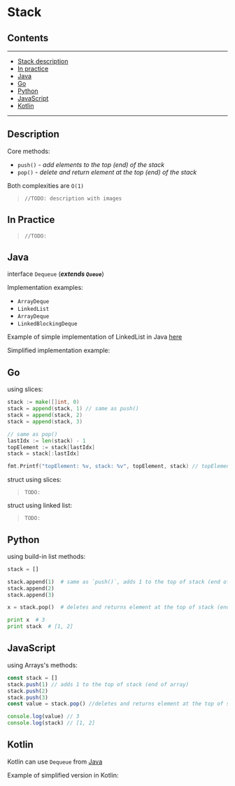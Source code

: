 # Stack

## Contents
---

- [Stack description](#description)
- [In practice](#practice)
- [Java](#java)
- [Go](#go)
- [Python](#python)
- [JavaScript](#javascript)
- [Kotlin](#kotlin)

---

<div id="description"/>

## Description
Core methods:

- `push()` - _add elements to the top (end) of the stack_ 
- `pop()` - _delete and return element at the top (end) of the stack_

Both complexities are `O(1)`

> ``//TODO: description with images``


<div id="practice"/>

## In Practice 
> ``//TODO: ``


<div id="java"/>

## Java
interface `Dequeue` (**_extends `Queue`_**)

Implementation examples:

- `ArrayDeque`  
- `LinkedList` 
- `ArrayDeque`  
- `LinkedBlockingDeque`

Example of simple implementation of LinkedList in Java [here](/linkedlist.html#java)


Simplified implementation example:
<script src="https://gist.github.com/agapeteo/40e8764a5da58bb54b9a8501feedd725.js"></script>


<div id="go"/>

## Go
using slices:
```go
stack := make([]int, 0)
stack = append(stack, 1) // same as push()
stack = append(stack, 2)
stack = append(stack, 3)

// same as pop()
lastIdx := len(stack) - 1
topElement := stack[lastIdx]
stack = stack[:lastIdx]

fmt.Printf("topElement: %v, stack: %v", topElement, stack) // topElement: 3, stack: [1 2]
```
struct using slices:

> `TODO:`

struct using linked list:

> `TODO:`



<div id="python"/>

## Python
using build-in list methods:

```python
stack = []

stack.append(1)  # same as `push()`, adds 1 to the top of stack (end of list)
stack.append(2)
stack.append(3)

x = stack.pop()  # deletes and returns element at the top of stack (end of list)

print x  # 3
print stack  # [1, 2]
```

<div id="javascript"/>

## JavaScript
using Arrays's methods:
```javascript
const stack = []
stack.push(1) // adds 1 to the top of stack (end of array)
stack.push(2)
stack.push(3)
const value = stack.pop() //deletes and returns element at the top of stack (end of array)

console.log(value) // 3
console.log(stack) // [1, 2]
```



<div id="kotlin"/>

## Kotlin
Kotlin can use `Dequeue` from [Java](#java)

Example of simplified version in Kotlin:
<script src="https://gist.github.com/agapeteo/15d80043e9b1454a7d57e102ea849ef4.js"></script>